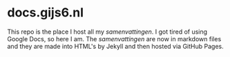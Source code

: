 # docs.gijs6.nl

This repo is the place I host all my *samenvattingen*. I got tired of using Google Docs, so here I am. The *samenvattingen* are now in markdown files and they are made into HTML's by Jekyll and then hosted via GitHub Pages.
